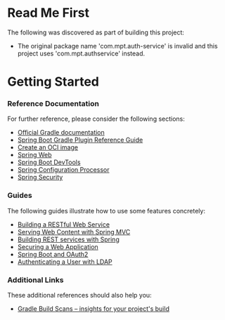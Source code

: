 # Read Me First
The following was discovered as part of building this project:

* The original package name 'com.mpt.auth-service' is invalid and this project uses 'com.mpt.authservice' instead.

# Getting Started

### Reference Documentation
For further reference, please consider the following sections:

* [Official Gradle documentation](https://docs.gradle.org)
* [Spring Boot Gradle Plugin Reference Guide](https://docs.spring.io/spring-boot/docs/3.1.2/gradle-plugin/reference/html/)
* [Create an OCI image](https://docs.spring.io/spring-boot/docs/3.1.2/gradle-plugin/reference/html/#build-image)
* [Spring Web](https://docs.spring.io/spring-boot/docs/3.1.2/reference/htmlsingle/#web)
* [Spring Boot DevTools](https://docs.spring.io/spring-boot/docs/3.1.2/reference/htmlsingle/#using.devtools)
* [Spring Configuration Processor](https://docs.spring.io/spring-boot/docs/3.1.2/reference/htmlsingle/#appendix.configuration-metadata.annotation-processor)
* [Spring Security](https://docs.spring.io/spring-boot/docs/3.1.2/reference/htmlsingle/#web.security)

### Guides
The following guides illustrate how to use some features concretely:

* [Building a RESTful Web Service](https://spring.io/guides/gs/rest-service/)
* [Serving Web Content with Spring MVC](https://spring.io/guides/gs/serving-web-content/)
* [Building REST services with Spring](https://spring.io/guides/tutorials/rest/)
* [Securing a Web Application](https://spring.io/guides/gs/securing-web/)
* [Spring Boot and OAuth2](https://spring.io/guides/tutorials/spring-boot-oauth2/)
* [Authenticating a User with LDAP](https://spring.io/guides/gs/authenticating-ldap/)

### Additional Links
These additional references should also help you:

* [Gradle Build Scans – insights for your project's build](https://scans.gradle.com#gradle)

